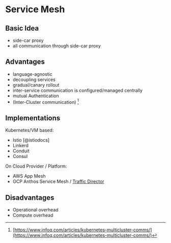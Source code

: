 # Service Mesh

## Basic Idea

- side-car proxy
- all communication through side-car proxy

## Advantages

- language-agnostic
- decoupling services
- gradual/canary rollout
- inter-service communication is configured/managed centrally
- mutual Authentication
- (Inter-Cluster communication) [^multicluster]

[^multicluster]: [https://www.infoq.com/articles/kubernetes-multicluster-comms/](https://www.infoq.com/articles/kubernetes-multicluster-comms/)

## Implementations

Kubernetes/VM based:

- Istio [@istiodocs]
- Linkerd
- Conduit
- Consul

On Cloud Provider / Platform:

- AWS App Mesh
- GCP Anthos Service Mesh / [Traffic Director](https://cloud.google.com/traffic-director/)

## Disadvantages

- Operational overhead
- Compute overhead

